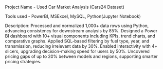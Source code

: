 Project Name - Used Car Market Analysis (Cars24 Dataset)

Tools used - PowerBI, MSExcel, MySQL, Python(Jupyter Notebook)

Description:
Processed and normalized 1,000+ data rows using Python, advancing consistency for downstream analysis by 85%.
Designed a Power BI dashboard with 10+ visual components including KPIs, trend charts, and comparative graphs.
Applied SQL-based filtering by fuel type, year, and transmission, reducing irrelevant data by 30%.
Enabled interactivity with 4+ slicers, upgrading decision-making speed for users by 50%.
Uncovered pricing gaps of up to 20% between models and regions, supporting smarter pricing strategies.
